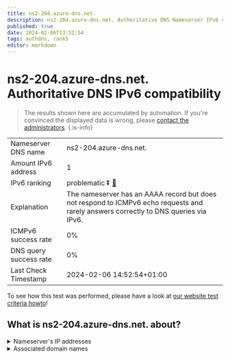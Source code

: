 ```yaml
---
title: ns2-204.azure-dns.net.
description: ns2-204.azure-dns.net. Authoritative DNS Nameserver IPv6 compatibility
published: true
date: 2024-02-06T13:52:54
tags: authdns, rank5
editor: markdown
---
```


# ns2-204.azure-dns.net. Authoritative DNS IPv6 compatibility

> The results shown here are accumulated by automation. If you're convinced the displayed data is wrong, please [contact the administrators](/howto/chat). 
{.is-info}




|   |   |
| - | - |
| Nameserver DNS name | ns2-204.azure-dns.net.
| Amount IPv6 address | 1
| IPv6 ranking | problematic :arrow_double_down: [🔗](/howto/ranking) |
| Explanation | The nameserver has an AAAA record but does not respond to ICMPv6 echo requests and rarely answers correctly to DNS queries via IPv6. |
| ICMPv6 success rate | 0%|
| DNS query success rate | 0% |
| Last Check Timestamp | 2024-02-06 14:52:54+01:00 |

To see how this test was performed, please have a look at [our website test criteria howto](/howto/testcriteria/authdns)!


## What is ns2-204.azure-dns.net. about?




<details>
<summary>Nameserver's IP addresses</summary>

2620:1ec:8ec:700::cc

</details>



<details>
<summary>Associated domain names</summary>

www.msn.com

</details>
